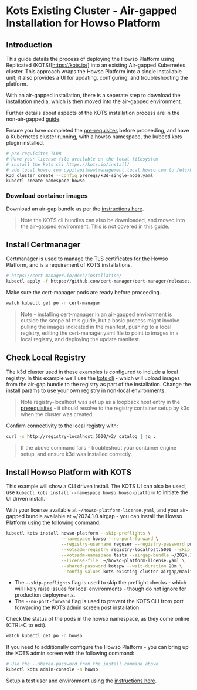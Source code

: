 # Kots Existing Cluster - Air-gapped Installation for Howso Platform 

## Introduction
This guide details the process of deploying the Howso Platform using Replicated (KOTS)[https://kots.io/] into an existing Air-gapped Kubernetes cluster.  This approach wraps the Howso Platform into a single installable unit; it also provides a UI for updating, configuring, and troubleshooting the platform. 

With an air-gapped installation, there is a seperate step to download the installation media, which is then moved into the air-gapped environment.

Further details about aspects of the KOTS installation process are in the non-air-gapped [guide](../kots-existing-cluster/README.md).

Ensure you have completed the [pre-requisites](../prereqs/README.md) before proceeding, and have a Kubernetes cluster running, with a howso namespace, the kubectl kots plugin installed.

```sh
# pre-requisites TLDR
# Have your license file available on the local filesystem 
# install the kots cli https://kots.io/install/
# add local.howso.com pypi|api|www|management.local.howso.com to /etc/hosts 
k3d cluster create --config prereqs/k3d-single-node.yaml
kubectl create namespace howso
```

### Download container images

Download an air-gap bundle as per the [instructions here](../container-images/README.md#download-air-gap-bundle).

> Note the KOTS cli bundles can also be downloaded, and moved into the air-gapped environment.  This is not covered in this guide.

## Install Certmanager

Certmanager is used to manage the TLS certificates for the Howso Platform, and is a requirement of KOTS installations.  

```sh
# https://cert-manager.io/docs/installation/ 
kubectl apply -f https://github.com/cert-manager/cert-manager/releases/download/v1.13.3/cert-manager.yaml
```

Make sure the cert-manager pods are ready before proceeding.  
```sh
watch kubectl get po -n cert-manager
```

> Note - installing cert-manager in an air-gapped environment is outside the scope of this guide, but a basic process might involve pulling the images indicated in the manifest, pushing to a local registry, editing the cert-manager.yaml file to point to images in a local registry, and deploying the update manifest.

## Check Local Registry

The k3d cluster used in these examples is configured to include a local registry.  In this example we'll use the [kots cli](https://kots.io/kots-cli/) - which will upload images from the air-gap bundle to the registry as part of the installation.  Change the install params to use your own registry in non-local environments. 

> Note registry-localhost was set up as a loopback host entry in the [prerequisites](../prereqs/README.md) - it should resolve to the registry container setup by k3d when the cluster was created. 

Confirm connectivity to the local registry with:

```sh
curl -s http://registry-localhost:5000/v2/_catalog | jq .
```
> If the above command fails - troubleshoot your container engine setup, and ensure k3d was installed correctly. 

## Install Howso Platform with KOTS 

This example will show a CLI driven install.  The KOTS UI can also be used, use `kubectl kots install --namespace howso howso-platform` to initiate the UI driven install.


With your license available at `~/howso-platform-license.yaml`, and your air-gapped bundle available at ~/2024.1.0.airgap - you can install the Howso Platform using the following command:


```sh
kubectl kots install howso-platform --skip-preflights \
                     --namespace howso --no-port-forward \
                     --registry-username reguser --registry-password pw \
                     --kotsadm-registry registry-localhost:5000 --skip-registry-check \
                     --kotsadm-namespace tests --airgap-bundle ~/2024.1.0.airgap \
                     --license-file  ~/howso-platform-license.yaml \
                     --shared-password kotspw --wait-duration 20m \
                     --config-values kots-existing-cluster-airgap/manifests/kots-howso-platform.yaml
```

- The `--skip-preflights` flag is used to skip the preflight checks - which will likely raise issues for local environments - though do not ignore for production deployments.
- The `--no-port-forward` flag is used to prevent the KOTS CLI from port forwarding the KOTS admin screen post installation.

Check the status of the pods in the howso namespace, as they come online (CTRL-C to exit).
```sh
watch kubectl get po -n howso
```

If you need to additionally configure the Howso Platform - you can bring up the KOTS admin screen with the following command:

```sh
# Use the --shared-password from the install command above
kubectl kots admin-console -n howso
```

Setup a test user and environment using the [instructions here](../common/README.md#login-to-the-howso-platform).